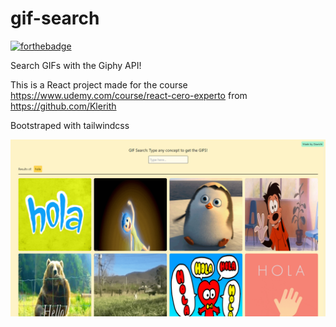 # gif-search

[![forthebadge](https://forthebadge.com/images/badges/made-with-typescript.svg)](https://forthebadge.com)


Search GIFs with the Giphy API!

This is a React project made for the course https://www.udemy.com/course/react-cero-experto from https://github.com/Klerith

Bootstraped with tailwindcss

![showcase](https://github.com/Dawichi/gif-search/blob/main/public/showcase.png)

